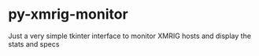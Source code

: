 # py-xmrig-monitor
Just a very simple tkinter interface to monitor XMRIG hosts and display the stats and specs
